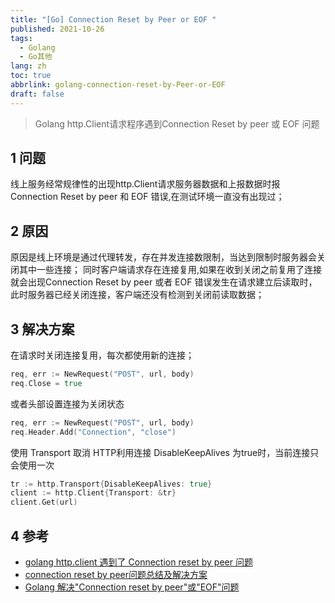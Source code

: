 ```yaml
---
title: "[Go] Connection Reset by Peer or EOF "
published: 2021-10-26
tags:
  - Golang
  - Go其他
lang: zh
toc: true
abbrlink: golang-connection-reset-by-Peer-or-EOF
draft: false
---
```


>Golang http.Client请求程序遇到Connection Reset by peer 或 EOF 问题

<!--more-->

## 1 问题

线上服务经常规律性的出现http.Client请求服务器数据和上报数据时报Connection Reset by peer 和 EOF 错误,在测试环境一直没有出现过；

## 2 原因

原因是线上环境是通过代理转发，存在并发连接数限制，当达到限制时服务器会关闭其中一些连接； 同时客户端请求存在连接复用,如果在收到关闭之前复用了连接就会出现Connection Reset by peer 或者 EOF 错误发生在请求建立后读取时，此时服务器已经关闭连接，客户端还没有检测到关闭前读取数据；

## 3 解决方案

在请求时关闭连接复用，每次都使用新的连接；

```go
req, err := NewRequest("POST", url, body)
req.Close = true
```

或者头部设置连接为关闭状态

```go
req, err := NewRequest("POST", url, body)
req.Header.Add("Connection", "close")
```

使用 Transport 取消 HTTP利用连接 DisableKeepAlives 为true时，当前连接只会使用一次

```go
tr := http.Transport{DisableKeepAlives: true}
client := http.Client{Transport: &tr}
client.Get(url)
```

## 4 参考

- [golang http.client 遇到了 Connection reset by peer 问题](https://www.cnblogs.com/jackluo/p/10452026.html)
- [connection reset by peer问题总结及解决方案](https://blog.csdn.net/weixin_34161032/article/details/86360913)
- [Golang 解决"Connection reset by peer"或"EOF"问题](https://my.oschina.net/shou1156226/blog/808613)